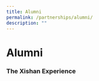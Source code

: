 ```yaml
---
title: Alumni
permalink: /partnerships/alumni/
description: ""
---
```

# **Alumni**

### The Xishan Experience


